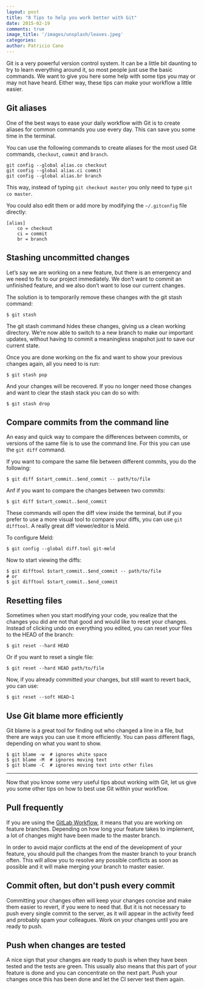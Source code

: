```yaml
---
layout: post
title: "8 Tips to help you work better with Git"
date: 2015-02-19
comments: true
image_title: '/images/unsplash/leaves.jpeg'
categories:
author: Patricio Cano
---
```


Git is a very powerful version control system. It can be a little bit daunting to try to learn everything around it, so
most people just use the basic commands. We want to give you here some help with some tips you may or may not have heard.
Either way, these tips can make your workflow a little easier.


## Git aliases

One of the best ways to ease your daily workflow with Git is to create aliases for common commands you use every day. This
can save you some time in the terminal.

You can use the following commands to create aliases for the most used Git commands, `checkout`, `commit` and `branch`.

```
git config --global alias.co checkout
git config --global alias.ci commit
git config --global alias.br branch
```

This way, instead of typing `git checkout master` you only need to type `git co master`.

You could also edit them or add more by modifying the `~/.gitconfig` file directly:

```
[alias]
    co = checkout
    ci = commit
    br = branch
```

## Stashing uncommitted changes

Let’s say we are working on a new feature, but there is an emergency and we need to fix to our project immediately.
We don’t want to commit an unfinished feature, and we also don’t want to lose our current changes.

The solution is to temporarily remove these changes with the git stash command:

```
$ git stash
```

The git stash command hides these changes, giving us a clean working directory. We’re now able to switch to a new
branch to make our important updates, without having to commit a meaningless snapshot just to save our current state.

Once you are done working on the fix and want to show your previous changes again, all you need to is run:

```
$ git stash pop
```

And your changes will be recovered. If you no longer need those changes and want to clear the stash stack you can do so
with:

```
$ git stash drop
```


## Compare commits from the command line

An easy and quick way to compare the differences between commits, or versions of the same file is to use the command
line. For this you can use the `git diff` command.

If you want to compare the same file between different commits, you do the following:

```
$ git diff $start_commit..$end_commit -- path/to/file
```

Anf if you want to compare the changes between two commits:

```
$ git diff $start_commit..$end_commit
```

These commands will open the diff view inside the terminal, but if you prefer to use a more visual tool to compare your
diffs, you can use `git difftool`. A really great diff viewer/editor is Meld.

To configure Meld:

```
$ git config --global diff.tool git-meld
```

Now to start viewing the diffs:

```
$ git difftool $start_commit..$end_commit -- path/to/file
# or
$ git difftool $start_commit..$end_commit
```


## Resetting files

Sometimes when you start modifying your code, you realize that the changes you did are not that good and would like to reset
your changes. Instead of clicking undo on everything you edited, you can reset your files to the HEAD of the branch:

```
$ git reset --hard HEAD
```

Or if you want to reset a single file:

```
$ git reset --hard HEAD path/to/file
```

Now, if you already committed your changes, but still want to revert back, you can use:

```
$ git reset --soft HEAD~1
```


## Use Git blame more efficiently

Git blame is a great tool for finding out who changed a line in a file, but there are ways you can use it more efficiently.
You can pass different flags, depending on what you want to show.

```
$ git blame -w  # ignores white space
$ git blame -M  # ignores moving text
$ git blame -C  # ignores moving text into other files
```

<hr/>


Now that you know some very useful tips about working with Git, let us give you some other tips on how to best use Git
within your workflow.

## Pull frequently

If you are using the [GitLab Workflow](https://about.gitlab.com/2014/09/29/gitlab-flow/), it means that you are working
on feature branches. Depending on how long your feature takes to implement, a lot of changes might have been made to the
master branch.

In order to avoid major conflicts at the end of the development of your feature, you should pull the changes from the
master branch to your branch often. This will allow you to resolve any possible conflicts as soon as possible and it will
make merging your branch to master easier.

## Commit often, but don't push every commit

Committing your changes often will keep your changes concise and make them easier to revert, if you were to need that. But
it is not necessary to push every single commit to the server, as it will appear in the activity feed and probably spam
your colleagues. Work on your changes until you are ready to push.

## Push when changes are tested

A nice sign that your changes are ready to push is when they have been tested and the tests are green. This usually also
means that this part of your feature is done and you can concentrate on the next part. Push your changes once this has been
done and let the CI server test them again.


